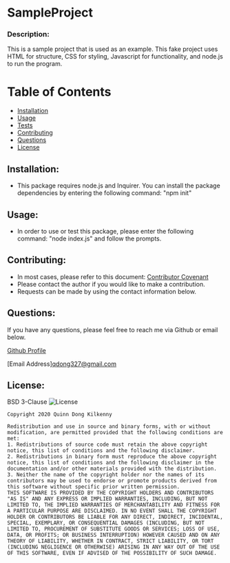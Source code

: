 # SampleProject 

### Description: 
 This is a sample project that is used as an example. This fake project uses HTML for structure, CSS for styling, Javascript for functionality, and node.js to run the program.


# Table of Contents
- [Installation](https://github.com/qudoki/readmegenerator/blob/master/Develop/SampleProject.md#installation)
- [Usage](https://github.com/qudoki/readmegenerator/blob/master/Develop/SampleProject.md#usage)
- [Tests](https://github.com/qudoki/readmegenerator/blob/master/Develop/SampleProject.md#usage)
- [Contributing](https://github.com/qudoki/readmegenerator/blob/master/Develop/SampleProject.md#contributions)
- [Questions](https://github.com/qudoki/readmegenerator/blob/master/Develop/SampleProject.md#questions)
- [License](https://github.com/qudoki/readmegenerator/blob/master/Develop/SampleProject.md#license)


## Installation:
- This package requires node.js and Inquirer. You can install the package dependencies by entering the following command: "npm init"


## Usage:
- In order to use or test this package, please enter the following command: "node index.js" and follow the prompts.


## Contributing:
- In most cases, please refer to this document: [Contributor Covenant](https://www.contributor-covenant.org/) 
- Please contact the author if you would like to make a contribution.
- Requests can be made by using the contact information below.


## Questions:
If you have any questions, please feel free to reach me via Github or email below.

[Github Profile](https://github.com/qudoki)

[Email Address]<qdong327@gmail.com>

 
## License: 
 BSD 3-Clause
![License](https://img.shields.io/badge/license-BSD%203--Clause-yellowgreen)

    Copyright 2020 Quinn Dong Kilkenny 

    Redistribution and use in source and binary forms, with or without modification, are permitted provided that the following conditions are met:
    1. Redistributions of source code must retain the above copyright notice, this list of conditions and the following disclaimer.
    2. Redistributions in binary form must reproduce the above copyright notice, this list of conditions and the following disclaimer in the documentation and/or other materials provided with the distribution.
    3. Neither the name of the copyright holder nor the names of its contributors may be used to endorse or promote products derived from this software without specific prior written permission.
    THIS SOFTWARE IS PROVIDED BY THE COPYRIGHT HOLDERS AND CONTRIBUTORS "AS IS" AND ANY EXPRESS OR IMPLIED WARRANTIES, INCLUDING, BUT NOT LIMITED TO, THE IMPLIED WARRANTIES OF MERCHANTABILITY AND FITNESS FOR A PARTICULAR PURPOSE ARE DISCLAIMED. IN NO EVENT SHALL THE COPYRIGHT HOLDER OR CONTRIBUTORS BE LIABLE FOR ANY DIRECT, INDIRECT, INCIDENTAL, SPECIAL, EXEMPLARY, OR CONSEQUENTIAL DAMAGES (INCLUDING, BUT NOT LIMITED TO, PROCUREMENT OF SUBSTITUTE GOODS OR SERVICES; LOSS OF USE, DATA, OR PROFITS; OR BUSINESS INTERRUPTION) HOWEVER CAUSED AND ON ANY THEORY OF LIABILITY, WHETHER IN CONTRACT, STRICT LIABILITY, OR TORT (INCLUDING NEGLIGENCE OR OTHERWISE) ARISING IN ANY WAY OUT OF THE USE OF THIS SOFTWARE, EVEN IF ADVISED OF THE POSSIBILITY OF SUCH DAMAGE.